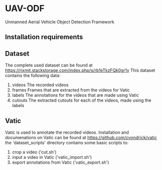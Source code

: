 # UAV-ODF
Unmanned Aerial Vehicle Object Detection Framework

## Installation requirements


## Dataset
The complete used dataset can be found at https://rixmit.stackstorage.com/index.php/s/rb1eTkzFQk0gr1y
This dataset contains the following data:
1. videos
   The recorded videos
2. frames
   Frames that are extracted from the videos for Vatic
3. labels
   The annotations for the videos that are made using Vatic
4. cutouts
   The extracted cutouts for each of the videos, made using the labels


## Vatic
Vatic is used to annotate the recorded videos.
Installation and documenations on Vatic can be found at https://github.com/cvondrick/vatic
the 'dataset_scripts' directory contains some basic scripts to:
1. crop a video ('cut.sh')
2. input a video in Vatic ('vatic_import.sh')
3. export annotations from Vatic ('vatic_export.sh')